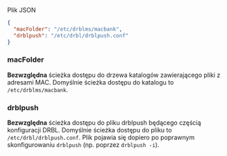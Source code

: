 Plik JSON
```json
{
  "macFolder": "/etc/drblms/macbank",
  "drblpush": "/etc/drbl/drblpush.conf"
}

```
### macFolder
**Bezwzględna** ścieżka dostępu do drzewa katalogów zawierającego pliki z adresami MAC. Domyślnie ścieżka dostępu do katalogu to `/etc/drblms/macbank`.

### drblpush
**Bezwzględna** ścieżka dostępu do pliku drblpush będącego częścią konfiguracji DRBL. Domyślnie ścieżka dostępu do pliku to `/etc/drbl/drblpush.conf`. Plik pojawia się dopiero po poprawnym skonfigurowaniu `drblpush` (np. poprzez `drblpush -i`).
